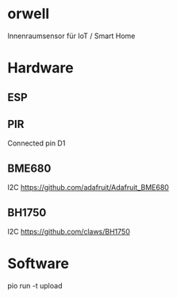 # orwell
Innenraumsensor für IoT / Smart Home

# Hardware

## ESP

## PIR
Connected pin D1

## BME680
I2C
https://github.com/adafruit/Adafruit_BME680

## BH1750
I2C
https://github.com/claws/BH1750

# Software

pio run -t upload

